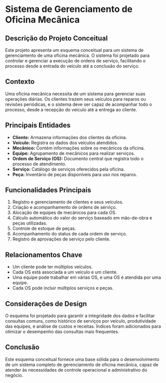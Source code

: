 <!DOCTYPE html>
<html lang="pt-br">
<head>
    <meta charset="UTF-8">
    <meta name="viewport" content="width=device-width, initial-scale=1.0">
    <title>Sistema de Gerenciamento de Oficina Mecânica</title>
</head>
<body>
    <h1>Sistema de Gerenciamento de Oficina Mecânica</h1>
    <h2>Descrição do Projeto Conceitual</h2>
    <p>Este projeto apresenta um esquema conceitual para um sistema de gerenciamento de uma oficina mecânica. O sistema foi projetado para controlar e gerenciar a execução de ordens de serviço, facilitando o processo desde a entrada do veículo até a conclusão do serviço.</p>
    <h2>Contexto</h2>
    <p>Uma oficina mecânica necessita de um sistema para gerenciar suas operações diárias. Os clientes trazem seus veículos para reparos ou revisões periódicas, e o sistema deve ser capaz de acompanhar todo o processo, desde a recepção do veículo até a entrega ao cliente.</p>
    <h2>Principais Entidades</h2>
    <ul>
        <li><strong>Cliente:</strong> Armazena informações dos clientes da oficina.</li>
        <li><strong>Veículo:</strong> Registra os dados dos veículos atendidos.</li>
        <li><strong>Mecânico:</strong> Contém informações sobre os mecânicos da oficina.</li>
        <li><strong>Equipe:</strong> Agrupamento de mecânicos para realizar serviços.</li>
        <li><strong>Ordem de Serviço (OS):</strong> Documento central que registra todo o processo de atendimento.</li>
        <li><strong>Serviço:</strong> Catálogo de serviços oferecidos pela oficina.</li>
        <li><strong>Peça:</strong> Inventário de peças disponíveis para uso nos reparos.</li>
    </ul>
    <h2>Funcionalidades Principais</h2>
    <ol>
        <li>Registro e gerenciamento de clientes e seus veículos.</li>
        <li>Criação e acompanhamento de ordens de serviço.</li>
        <li>Alocação de equipes de mecânicos para cada OS.</li>
        <li>Cálculo automático do valor do serviço baseado em mão-de-obra e peças utilizadas.</li>
        <li>Controle de estoque de peças.</li>
        <li>Acompanhamento do status de cada ordem de serviço.</li>
        <li>Registro de aprovações de serviço pelo cliente.</li>
    </ol>
    <h2>Relacionamentos Chave</h2>
    <ul>
        <li>Um cliente pode ter múltiplos veículos.</li>
        <li>Cada OS está associada a um veículo e um cliente.</li>
        <li>Uma equipe pode trabalhar em várias OS, e uma OS é atendida por uma equipe.</li>
        <li>Cada OS pode incluir múltiplos serviços e peças.</li>
    </ul>
    <h2>Considerações de Design</h2>
    <p>O esquema foi projetado para garantir a integridade dos dados e facilitar consultas comuns, como histórico de serviços por veículo, produtividade das equipes, e análise de custos e receitas. Índices foram adicionados para otimizar o desempenho das consultas mais frequentes.</p>
    <h2>Conclusão</h2>
    <p>Este esquema conceitual fornece uma base sólida para o desenvolvimento de um sistema completo de gerenciamento de oficina mecânica, capaz de atender às necessidades de controle operacional e administrativo do negócio.</p>
</body>
</html>
